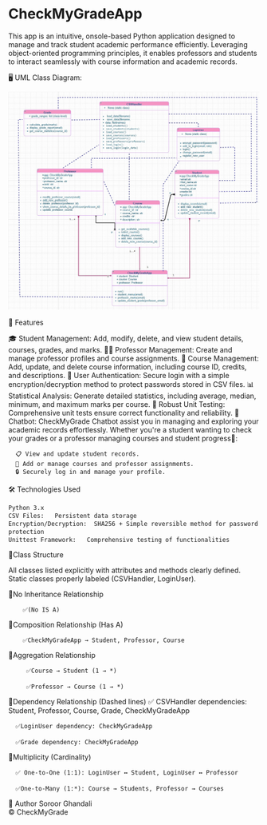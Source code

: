# CheckMyGradeApp
This app is an intuitive, onsole-based Python application designed to manage and track student academic performance efficiently. Leveraging object-oriented programming principles, it enables professors and students to interact seamlessly with course information and academic records.
  
   🖥️ UML Class Diagram:
   
![UML Class Diagram](UML_Class_Diagram.jpg)

🚀 Features

  🎓 Student Management:
    Add, modify, delete, and view student details, courses, grades, and marks.
  👩‍🏫 Professor Management:
    Create and manage professor profiles and course assignments.
  📖 Course Management:
    Add, update, and delete course information, including course ID, credits, and descriptions.
  🔐 User Authentication:
    Secure login with a simple encryption/decryption method to protect passwords stored in CSV files.
  📊 Statistical Analysis:
    Generate detailed statistics, including average, median, minimum, and maximum marks per course.
  🧪 Robust Unit Testing:
    Comprehensive unit tests ensure correct functionality and reliability.
  💬 Chatbot:
     CheckMyGrade Chatbot assist you in managing and exploring your academic records effortlessly. Whether you're a student wanting to check your grades or a professor managing courses and student progress👋:
    
      📋 View and update student records.
      📝 Add or manage courses and professor assignments.
      🔒 Securely log in and manage your profile.


   🛠️ Technologies Used

    Python 3.x  
    CSV Files:   Persistent data storage
    Encryption/Decryption:  SHA256 + Simple reversible method for password protection
    Unittest Framework:   Comprehensive testing of functionalities



📌Class Structure

   All classes listed explicitly with attributes and methods clearly defined.
   Static classes properly labeled (CSVHandler, LoginUser).

   🎯No Inheritance Relationship 
   
        ✅(No IS A)

   🎯Composition Relationship (Has A)

        ✅CheckMyGradeApp → Student, Professor, Course


   🎯Aggregation Relationship 

         ✅Course → Student (1 → *)

         ✅Professor → Course (1 → *)

   🎯Dependency Relationship (Dashed lines)
      ✅ CSVHandler dependencies: Student, Professor, Course, Grade, CheckMyGradeApp
         
      ✅LoginUser dependency: CheckMyGradeApp
         
      ✅Grade dependency: CheckMyGradeApp
      
  🎯Multiplicity (Cardinality)
  
      ✅ One-to-One (1:1): LoginUser ↔ Student, LoginUser ↔ Professor
      
      ✅One-to-Many (1:*): Course → Students, Professor → Courses
      

  📌 Author
    Soroor Ghandali   
© CheckMyGrade 
 
